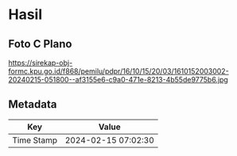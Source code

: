 # Hasil

## Foto C Plano

https://sirekap-obj-formc.kpu.go.id/f868/pemilu/pdpr/16/10/15/20/03/1610152003002-20240215-051800--af3155e6-c9a0-471e-8213-4b55de9775b6.jpg


## Metadata

| Key        | Value               |
| ---------- | ------------------- |
| Time Stamp | 2024-02-15 07:02:30 |



